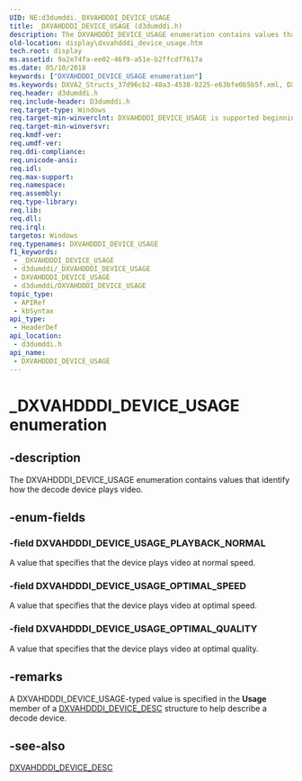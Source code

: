 ```yaml
---
UID: NE:d3dumddi._DXVAHDDDI_DEVICE_USAGE
title: _DXVAHDDDI_DEVICE_USAGE (d3dumddi.h)
description: The DXVAHDDDI_DEVICE_USAGE enumeration contains values that identify how the decode device plays video.
old-location: display\dxvahdddi_device_usage.htm
tech.root: display
ms.assetid: 9a2e74fa-ee02-46f9-a51e-b2ffcdf7617a
ms.date: 05/10/2018
keywords: ["DXVAHDDDI_DEVICE_USAGE enumeration"]
ms.keywords: DXVA2_Structs_37d96cb2-48a3-4538-9225-e63bfe0b5b5f.xml, DXVAHDDDI_DEVICE_USAGE, DXVAHDDDI_DEVICE_USAGE enumeration [Display Devices], DXVAHDDDI_DEVICE_USAGE_OPTIMAL_QUALITY, DXVAHDDDI_DEVICE_USAGE_OPTIMAL_SPEED, DXVAHDDDI_DEVICE_USAGE_PLAYBACK_NORMAL, _DXVAHDDDI_DEVICE_USAGE, d3dumddi/DXVAHDDDI_DEVICE_USAGE, d3dumddi/DXVAHDDDI_DEVICE_USAGE_OPTIMAL_QUALITY, d3dumddi/DXVAHDDDI_DEVICE_USAGE_OPTIMAL_SPEED, d3dumddi/DXVAHDDDI_DEVICE_USAGE_PLAYBACK_NORMAL, display.dxvahdddi_device_usage
req.header: d3dumddi.h
req.include-header: D3dumddi.h
req.target-type: Windows
req.target-min-winverclnt: DXVAHDDDI_DEVICE_USAGE is supported beginning with the Windows 7 operating system.
req.target-min-winversvr: 
req.kmdf-ver: 
req.umdf-ver: 
req.ddi-compliance: 
req.unicode-ansi: 
req.idl: 
req.max-support: 
req.namespace: 
req.assembly: 
req.type-library: 
req.lib: 
req.dll: 
req.irql: 
targetos: Windows
req.typenames: DXVAHDDDI_DEVICE_USAGE
f1_keywords:
 - _DXVAHDDDI_DEVICE_USAGE
 - d3dumddi/_DXVAHDDDI_DEVICE_USAGE
 - DXVAHDDDI_DEVICE_USAGE
 - d3dumddi/DXVAHDDDI_DEVICE_USAGE
topic_type:
 - APIRef
 - kbSyntax
api_type:
 - HeaderDef
api_location:
 - d3dumddi.h
api_name:
 - DXVAHDDDI_DEVICE_USAGE
---
```


# _DXVAHDDDI_DEVICE_USAGE enumeration


## -description

The DXVAHDDDI_DEVICE_USAGE enumeration contains values that identify how the decode device plays video.

## -enum-fields

### -field DXVAHDDDI_DEVICE_USAGE_PLAYBACK_NORMAL

A value that specifies that the device plays video at normal speed.

### -field DXVAHDDDI_DEVICE_USAGE_OPTIMAL_SPEED

A value that specifies that the device plays video at optimal speed.

### -field DXVAHDDDI_DEVICE_USAGE_OPTIMAL_QUALITY

A value that specifies that the device plays video at optimal quality.

## -remarks

A DXVAHDDDI_DEVICE_USAGE-typed value is specified in the <b>Usage</b> member of a <a href="https://docs.microsoft.com/windows-hardware/drivers/ddi/d3dumddi/ns-d3dumddi-_dxvahdddi_device_desc">DXVAHDDDI_DEVICE_DESC</a> structure to help describe a decode device.

## -see-also

<a href="https://docs.microsoft.com/windows-hardware/drivers/ddi/d3dumddi/ns-d3dumddi-_dxvahdddi_device_desc">DXVAHDDDI_DEVICE_DESC</a>

